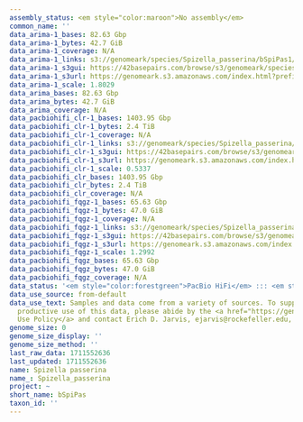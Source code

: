 ```yaml
---
assembly_status: <em style="color:maroon">No assembly</em>
common_name: ''
data_arima-1_bases: 82.63 Gbp
data_arima-1_bytes: 42.7 GiB
data_arima-1_coverage: N/A
data_arima-1_links: s3://genomeark/species/Spizella_passerina/bSpiPas1/genomic_data/arima/<br>
data_arima-1_s3gui: https://42basepairs.com/browse/s3/genomeark/species/Spizella_passerina/bSpiPas1/genomic_data/arima/
data_arima-1_s3url: https://genomeark.s3.amazonaws.com/index.html?prefix=species/Spizella_passerina/bSpiPas1/genomic_data/arima/
data_arima-1_scale: 1.8029
data_arima_bases: 82.63 Gbp
data_arima_bytes: 42.7 GiB
data_arima_coverage: N/A
data_pacbiohifi_clr-1_bases: 1403.95 Gbp
data_pacbiohifi_clr-1_bytes: 2.4 TiB
data_pacbiohifi_clr-1_coverage: N/A
data_pacbiohifi_clr-1_links: s3://genomeark/species/Spizella_passerina/bSpiPas1/genomic_data/pacbio_hifi/<br>
data_pacbiohifi_clr-1_s3gui: https://42basepairs.com/browse/s3/genomeark/species/Spizella_passerina/bSpiPas1/genomic_data/pacbio_hifi/
data_pacbiohifi_clr-1_s3url: https://genomeark.s3.amazonaws.com/index.html?prefix=species/Spizella_passerina/bSpiPas1/genomic_data/pacbio_hifi/
data_pacbiohifi_clr-1_scale: 0.5337
data_pacbiohifi_clr_bases: 1403.95 Gbp
data_pacbiohifi_clr_bytes: 2.4 TiB
data_pacbiohifi_clr_coverage: N/A
data_pacbiohifi_fqgz-1_bases: 65.63 Gbp
data_pacbiohifi_fqgz-1_bytes: 47.0 GiB
data_pacbiohifi_fqgz-1_coverage: N/A
data_pacbiohifi_fqgz-1_links: s3://genomeark/species/Spizella_passerina/bSpiPas1/genomic_data/pacbio_hifi/<br>
data_pacbiohifi_fqgz-1_s3gui: https://42basepairs.com/browse/s3/genomeark/species/Spizella_passerina/bSpiPas1/genomic_data/pacbio_hifi/
data_pacbiohifi_fqgz-1_s3url: https://genomeark.s3.amazonaws.com/index.html?prefix=species/Spizella_passerina/bSpiPas1/genomic_data/pacbio_hifi/
data_pacbiohifi_fqgz-1_scale: 1.2992
data_pacbiohifi_fqgz_bases: 65.63 Gbp
data_pacbiohifi_fqgz_bytes: 47.0 GiB
data_pacbiohifi_fqgz_coverage: N/A
data_status: '<em style="color:forestgreen">PacBio HiFi</em> ::: <em style="color:forestgreen">Arima</em>'
data_use_source: from-default
data_use_text: Samples and data come from a variety of sources. To support fair and
  productive use of this data, please abide by the <a href="https://genome10k.soe.ucsc.edu/data-use-policies/">Data
  Use Policy</a> and contact Erich D. Jarvis, ejarvis@rockefeller.edu, with any questions.
genome_size: 0
genome_size_display: ''
genome_size_method: ''
last_raw_data: 1711552636
last_updated: 1711552636
name: Spizella passerina
name_: Spizella_passerina
project: ~
short_name: bSpiPas
taxon_id: ''
---
```

